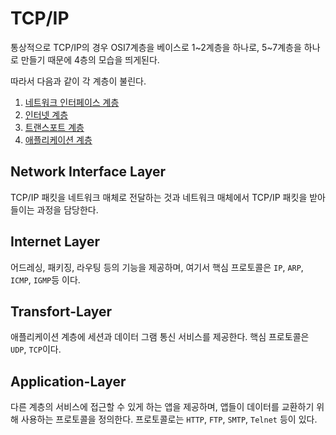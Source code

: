 # TCP/IP

통상적으로 TCP/IP의 경우
OSI7계층을 베이스로 1~2계층을 하나로, 5~7계층을 하나로 만들기 때문에 4층의 모습을 띄게된다.

따라서 다음과 같이 각 계층이 불린다.

1. [네트워크 인터페이스 계층](#Network-Interface-Layer)
2. [인터넷 계층](#Internet-Layer)
3. [트랜스포트 계층](#Transfort-Layer)
4. [애플리케이션 계층](#Application-Layer)

## Network Interface Layer
TCP/IP 패킷을 네트워크 매체로 전달하는 것과 네트워크 매체에서 TCP/IP 패킷을 받아들이는 과정을 담당한다.

## Internet Layer
어드레싱, 패키징, 라우팅 등의 기능을 제공하며,
여기서 핵심 프로토콜은 `IP`, `ARP`, `ICMP`, `IGMP`등 이다.

## Transfort-Layer
애플리케이션 계층에 세션과 데이터 그램 통신 서비스를 제공한다.
핵심 프로토콜은 `UDP`, `TCP`이다.

## Application-Layer
다른 계층의 서비스에 접근할 수 있게 하는 앱을 제공하며, 앱들이 데이터를 교환하기 위해 사용하는 프로토콜을 정의한다.
프로토콜로는 `HTTP`, `FTP`, `SMTP`, `Telnet` 등이 있다.